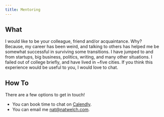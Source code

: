 ```yaml
---
title: Mentoring
---
```


## What

I would like to be your colleague, friend and/or acquaintance. Why? Because, my career has been weird, and talking to others has helped me be somewhat successful in surviving some transitions. I have jumped to and from startups, big business, politics, writing, and many other situations. I failed out of college briefly, and have lived in ~five cities. If you think this experience would be useful to you, I would love to chat.

## How To

There are a few options to get in touch!

- You can book time to chat on [Calendly](https://calendly.com/icco/chat-with-nat).
- You can email me nat@natwelch.com.
